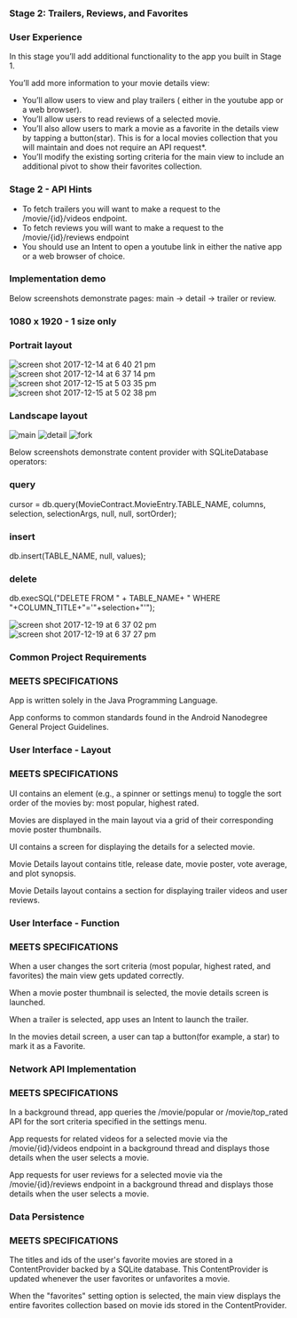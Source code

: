 
### Stage 2: Trailers, Reviews, and Favorites
### User Experience
In this stage you’ll add additional functionality to the app you built in Stage 1.


You’ll add more information to your movie details view:

- You’ll allow users to view and play trailers ( either in the youtube app or a web browser).
- You’ll allow users to read reviews of a selected movie.
- You’ll also allow users to mark a movie as a favorite in the details view by tapping a button(star). This is for a local movies collection that you will maintain and does not require an API request*.
- You’ll modify the existing sorting criteria for the main view to include an additional pivot to show their favorites collection.

### Stage 2 - API Hints

- To fetch trailers you will want to make a request to the /movie/{id}/videos endpoint.
- To fetch reviews you will want to make a request to the /movie/{id}/reviews endpoint
- You should use an Intent to open a youtube link in either the native app or a web browser of choice.

### Implementation demo

Below screenshots demonstrate pages: main -> detail -> trailer or review.

### 1080 x 1920 - 1 size only

### Portrait layout
![screen shot 2017-12-14 at 6 40 21 pm](https://user-images.githubusercontent.com/1282659/34021237-46d6f678-e0fe-11e7-9793-7cc41c5cb069.png)
![screen shot 2017-12-14 at 6 37 14 pm](https://user-images.githubusercontent.com/1282659/34021156-e60eec88-e0fd-11e7-8a34-8e6642d5d0c6.png)
![screen shot 2017-12-15 at 5 03 35 pm](https://user-images.githubusercontent.com/1282659/34063806-2cf4f874-e1ba-11e7-84a0-f73e299ce8bb.png)
![screen shot 2017-12-15 at 5 02 38 pm](https://user-images.githubusercontent.com/1282659/34063809-327879c4-e1ba-11e7-88f4-d3486a27b5a9.png)

### Landscape layout
![main](https://user-images.githubusercontent.com/1282659/34073577-eac8d346-e261-11e7-81c1-c3ea69da0d6e.png)
![detail](https://user-images.githubusercontent.com/1282659/34073578-ec7a7f46-e261-11e7-81ab-acb66608f5b9.png)
![fork](https://user-images.githubusercontent.com/1282659/34073579-eedd7a90-e261-11e7-8a1d-2e0386371248.png)

Below screenshots demonstrate content provider with SQLiteDatabase operators: 

### query
cursor = db.query(MovieContract.MovieEntry.TABLE_NAME,
                        columns,
                        selection,
                        selectionArgs,
                        null,
                        null,
                        sortOrder);

### insert
db.insert(TABLE_NAME, null, values);

### delete
db.execSQL("DELETE FROM " + TABLE_NAME+ " WHERE "+COLUMN_TITLE+"='"+selection+"'");

![screen shot 2017-12-19 at 6 37 02 pm](https://user-images.githubusercontent.com/1282659/34185963-3c3d2f9a-e4ee-11e7-94f0-185cf6f608b1.png)
![screen shot 2017-12-19 at 6 37 27 pm](https://user-images.githubusercontent.com/1282659/34185964-3c509076-e4ee-11e7-96c1-44732bf56dea.png)

### Common Project Requirements

### MEETS SPECIFICATIONS
App is written solely in the Java Programming Language.

App conforms to common standards found in the Android Nanodegree General Project Guidelines.

### User Interface - Layout

### MEETS SPECIFICATIONS
UI contains an element (e.g., a spinner or settings menu) to toggle the sort order of the movies by: most popular, highest rated.

Movies are displayed in the main layout via a grid of their corresponding movie poster thumbnails.

UI contains a screen for displaying the details for a selected movie.

Movie Details layout contains title, release date, movie poster, vote average, and plot synopsis.

Movie Details layout contains a section for displaying trailer videos and user reviews.

### User Interface - Function

### MEETS SPECIFICATIONS
When a user changes the sort criteria (most popular, highest rated, and favorites) the main view gets updated correctly.

When a movie poster thumbnail is selected, the movie details screen is launched.

When a trailer is selected, app uses an Intent to launch the trailer.

In the movies detail screen, a user can tap a button(for example, a star) to mark it as a Favorite.

### Network API Implementation

### MEETS SPECIFICATIONS
In a background thread, app queries the /movie/popular or /movie/top_rated API for the sort criteria specified in the settings menu.

App requests for related videos for a selected movie via the /movie/{id}/videos endpoint in a background thread and displays those details when the user selects a movie.

App requests for user reviews for a selected movie via the /movie/{id}/reviews endpoint in a background thread and displays those details when the user selects a movie.

### Data Persistence

### MEETS SPECIFICATIONS
The titles and ids of the user's favorite movies are stored in a ContentProvider backed by a SQLite database. This ContentProvider is updated whenever the user favorites or unfavorites a movie.

When the "favorites" setting option is selected, the main view displays the entire favorites collection based on movie ids stored in the ContentProvider.
